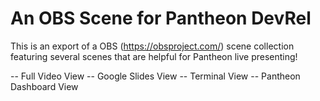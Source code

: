 # An OBS Scene for Pantheon DevRel

This is an export of a OBS (https://obsproject.com/) scene collection featuring several scenes that are helpful for Pantheon live presenting!

-- Full Video View
-- Google Slides View
-- Terminal View
-- Pantheon Dashboard View
